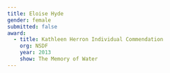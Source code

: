```yaml
---
title: Eloise Hyde
gender: female
submitted: false
award:
  - title: Kathleen Herron Individual Commendation
    org: NSDF
    year: 2013
    show: The Memory of Water
---
```

